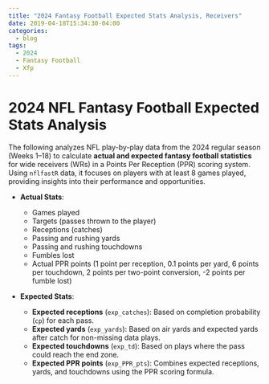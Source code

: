```yaml
---
title: "2024 Fantasy Football Expected Stats Analysis, Receivers"
date: 2019-04-18T15:34:30-04:00
categories:
  - blog
tags:
  - 2024
  - Fantasy Football
  - Xfp
---
```


# 2024 NFL Fantasy Football Expected Stats Analysis

The following analyzes NFL play-by-play data from the 2024 regular season (Weeks 1–18) to calculate **actual and expected fantasy football statistics** for wide receivers (WRs) in a Points Per Reception (PPR) scoring system. Using `nflfastR` data, it focuses on players with at least 8 games played, providing insights into their performance and opportunities.

- **Actual Stats**:
  - Games played
  - Targets (passes thrown to the player)
  - Receptions (catches)
  - Passing and rushing yards
  - Passing and rushing touchdowns
  - Fumbles lost
  - Actual PPR points (1 point per reception, 0.1 points per yard, 6 points per touchdown, 2 points per two-point conversion, -2 points per fumble lost)

- **Expected Stats**:
  - **Expected receptions** (`exp_catches`): Based on completion probability (`cp`) for each pass.
  - **Expected yards** (`exp_yards`): Based on air yards and expected yards after catch for non-missing data plays.
  - **Expected touchdowns** (`exp_td`): Based on plays where the pass could reach the end zone.
  - **Expected PPR points** (`exp_PPR_pts`): Combines expected receptions, yards, and touchdowns using the PPR scoring formula.
